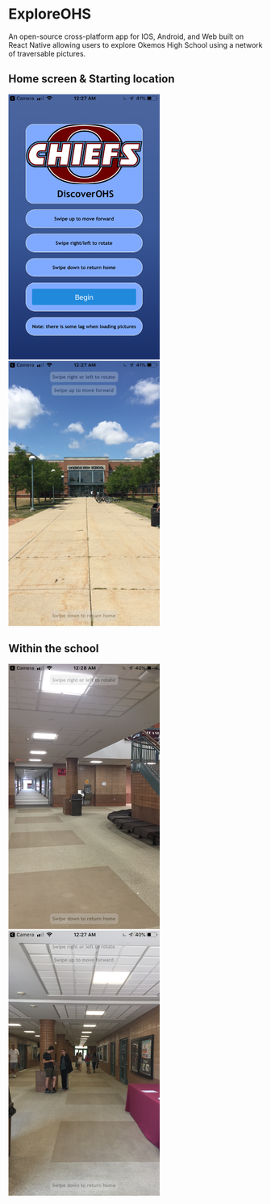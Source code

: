 # ExploreOHS
An open-source cross-platform app for IOS, Android, and Web built on React Native allowing users to explore Okemos High School using a network of traversable pictures.

## Home screen & Starting location
<img src="https://github.com/ZovcIfzm/ExploreOHS/blob/main/pics/readme/image1.png" width="300" height="525"> <img src="https://github.com/ZovcIfzm/ExploreOHS/blob/main/pics/readme/image2.png" width="300" height="525">

## Within the school
<img src="https://github.com/ZovcIfzm/ExploreOHS/blob/main/pics/readme/image4.png" width="300" height="525"> <img src="https://github.com/ZovcIfzm/ExploreOHS/blob/main/pics/readme/image3.png" width="300" height="525">
